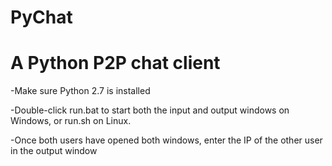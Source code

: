 PyChat
=======
A Python P2P chat client
=======
-Make sure Python 2.7 is installed

-Double-click run.bat to start both the input and output windows on Windows, or run.sh on Linux.

-Once both users have opened both windows, enter the IP of the other user in the output window